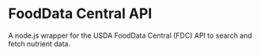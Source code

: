 # FoodData Central API
A node.js wrapper for the USDA FoodData Central (FDC) API to search and fetch nutrient data.
